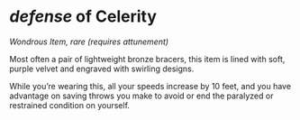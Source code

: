 # *defense* of Celerity
*Wondrous Item, rare (requires attunement)*

Most often a pair of lightweight bronze bracers, this item is lined with soft, purple velvet and engraved with swirling designs.

While you’re wearing this, all your speeds increase by 10 feet, and you have advantage on saving throws you make to avoid or end the paralyzed or restrained condition on yourself.